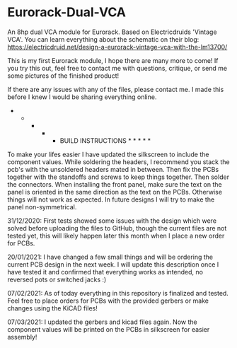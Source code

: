 # Eurorack-Dual-VCA
An 8hp dual VCA module for Eurorack. Based on Electricdruids 'Vintage VCA'. You can learn everything about the schematic on their blog: https://electricdruid.net/design-a-eurorack-vintage-vca-with-the-lm13700/

This is my first Eurorack module, I hope there are many more to come!
If you try this out, feel free to contact me with questions, critique, or send me some pictures of the finished product!

If there are any issues with any of the files, please contact me. I made this before I knew I would be sharing everything online.

* * * * * BUILD INSTRUCTIONS * * * * *

To make your lifes easier I have updated the silkscreen to include the component values.
While soldering the headers, I recommend you stack the pcb's with the unsoldered headers mated in between. Then fix the PCBs together with the standoffs and screws to keep things together. Then solder the connectors.
When installing the front panel, make sure the text on the panel is oriented in the same direction as the text on the PCBs. Otherwise things will not work as expected. In future designs I will try to make the panel non-symmetrical.

31/12/2020: First tests showed some issues with the design which were solved before uploading the files to GitHub, though the current files are not tested yet, this will likely happen later this month when I place a new order for PCBs.

20/01/2021: I have changed a few small things and will be ordering the current PCB design in the next week. I will update this description once I have tested it and confirmed that everything works as intended, no reversed pots or switched jacks :)

07/02/2021: As of today everything in this repository is finalized and tested. Feel free to place orders for PCBs with the provided gerbers or make changes using the KiCAD files!

07/03/2021: I updated the gerbers and kicad files again. Now the component values will be printed on the PCBs in silkscreen for easier assembly!
